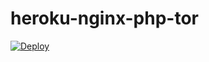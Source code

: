 # heroku-nginx-php-tor
[![Deploy](https://www.herokucdn.com/deploy/button.svg)](https://heroku.com/deploy?template=https://github.com/gdhdhdh1441414/tx)
